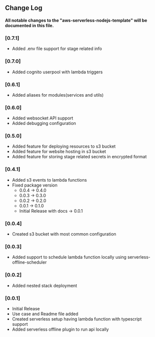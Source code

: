 ## Change Log

#### All notable changes to the "aws-serverless-nodejs-template" will be documented in this file.

### [0.7.1]
* Added .env file support for stage related info

### [0.7.0]
* Added cognito userpool with lambda triggers

### [0.6.1]
* Added aliases for modules(services and utils)

### [0.6.0]
* Added websocket API support
* Added debugging configuration


### [0.5.0]
* Added feature for deploying resources to s3 bucket
* Added feature for website hosting in s3 bucket
* Added feature for storing stage related secrets in encrypted format


### [0.4.1]
* Added s3 events to lambda functions
* Fixed package version
  * 0.0.4 -> 0.4.0
  * 0.0.3 -> 0.3.0
  * 0.0.2 -> 0.2.0
  * 0.0.1 -> 0.1.0
  * Initial Release with docs -> 0.0.1

### [0.0.4]
* Created s3 bucket with most common configuration
  

### [0.0.3]
*  Added support to schedule lambda function locally using serverless-offline-scheduler

### [0.0.2]
* Added nested stack deployment

### [0.0.1]
* Initial Release 
* Use case and Readme file added
* Created serverless setup having lambda function with typescript support 
* Added serverless offline plugin to run api locally



